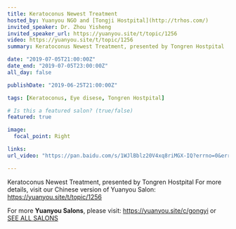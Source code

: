 ```yaml
---
title: Keratoconus Newest Treatment
hosted_by: Yuanyou NGO and [Tongji Hostpital](http://trhos.com/)
invited_speaker: Dr. Zhou Yisheng
invited_speaker_url: https://yuanyou.site/t/topic/1256
video: https://yuanyou.site/t/topic/1256
summary: Keratoconus Newest Treatment, presented by Tongren Hostpital

date: "2019-07-05T21:00:00Z"
date_end: "2019-07-05T23:00:00Z"
all_day: false

publishDate: "2019-06-25T21:00:00Z"

tags: [Keratoconus, Eye disese, Tongren Hostpital]

# Is this a featured salon? (true/false)
featured: true

image:
  focal_point: Right

links:
url_video: "https://pan.baidu.com/s/1WJlBblz20V4xq8riMGX-IQ?errno=0&errmsg=Auth%20Login%20Sucess&&bduss=&ssnerror=0&traceid=#list/path=%2F"

---
```


Keratoconus Newest Treatment, presented by Tongren Hostpital
For more details, visit our Chinese version of Yuanyou Salon:
https://yuanyou.site/t/topic/1256

For more **Yuanyou Salons**, please visit: https://yuanyou.site/c/gongyi
or [SEE ALL SALONS](../)
